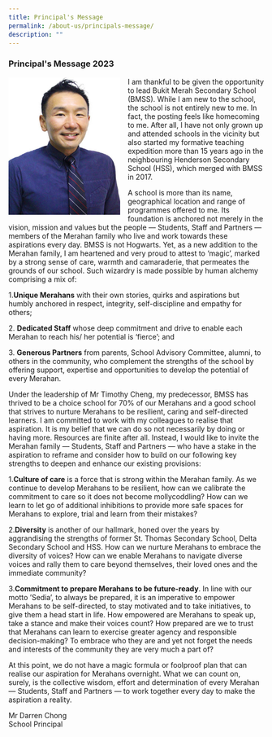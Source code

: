```yaml
---
title: Principal's Message
permalink: /about-us/principals-message/
description: ""
---
```

### Principal's Message 2023

<img src="/images/Mr-Darren-Chong.jpg" style="width:220px;height:270px;margin-right:15px;" align = "left"> 

I am thankful to be given the opportunity to lead Bukit Merah Secondary School (BMSS). While I am new to the school, the school is not entirely new to me. In fact, the posting feels like homecoming to me. After all, I have not only grown up and attended schools in the vicinity but also started my formative teaching expedition more than 15 years ago in the neighbouring Henderson Secondary School (HSS), which merged with BMSS in 2017.
 
A school is more than its name, geographical location and range of programmes offered to me. Its foundation is anchored not merely in the vision, mission and values but the people — Students, Staff and Partners — members of the Merahan family who live and work towards these aspirations every day. BMSS is not Hogwarts. Yet, as a new addition to the Merahan family, I am heartened and very proud to attest to ‘magic’, marked by a strong sense of care, warmth and camaraderie, that permeates the grounds of our school. Such wizardry is made possible by human alchemy comprising a mix of:


1.**Unique Merahans** with their own stories, quirks and aspirations but humbly anchored in respect, integrity, self-discipline and empathy for others;

2. **Dedicated Staff** whose deep commitment and drive to enable each Merahan to reach his/ her potential is ‘fierce’; and

3. **Generous Partners** from parents, School Advisory Committee, alumni, to others in the community, who complement the strengths of the school by offering support, expertise and opportunities to develop the potential of every Merahan.

Under the leadership of Mr Timothy Cheng, my predecessor, BMSS has thrived to be a choice school for 70% of our Merahans and a good school that strives to nurture Merahans to be resilient, caring and self-directed learners. I am committed to work with my colleagues to realise that aspiration. It is my belief that we can do so not necessarily by doing or having more. Resources are finite after all. Instead, I would like to invite the Merahan family — Students, Staff and Partners — who have a stake in the aspiration to reframe and consider how to build on our following key strengths to deepen and enhance our existing provisions:


1.**Culture of care** is a force that is strong within the Merahan family. As we continue to develop Merahans to be resilient, how can we calibrate the commitment to care so it does not become mollycoddling? How can we learn to let go of additional inhibitions to provide more safe spaces for Merahans to explore, trial and learn from their mistakes?

2.**Diversity** is another of our hallmark, honed over the years by aggrandising the strengths of former St. Thomas Secondary School, Delta Secondary School and HSS. How can we nurture Merahans to embrace the diversity of voices? How can we enable Merahans to navigate diverse voices and rally them to care beyond themselves, their loved ones and the immediate community?

3.**Commitment to prepare Merahans to be future-ready**. In line with our motto ’Sedia’, to always be prepared, it is an imperative to empower Merahans to be self-directed, to stay motivated and to take initiatives, to give them a head start in life. How empowered are Merahans to speak up, take a stance and make their voices count? How prepared are we to trust that Merahans can learn to exercise greater agency and responsible decision-making? To embrace who they are and yet not forget the needs and interests of the community they are very much a part of?

At this point, we do not have a magic formula or foolproof plan that can realise our aspiration for Merahans overnight. What we can count on, surely, is the collective wisdom, effort and determination of every Merahan — Students, Staff and Partners — to work together every day to make the aspiration a reality.

Mr Darren Chong<br>School Principal
